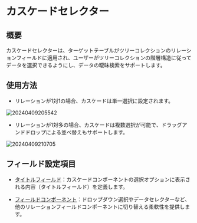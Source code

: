 # カスケードセレクター

## 概要

カスケードセレクターは、ターゲットテーブルがツリーコレクションのリレーションフィールドに適用され、ユーザーがツリーコレクションの階層構造に従ってデータを選択できるようにし、データの曖昧検索をサポートします。

## 使用方法

- リレーションが1対1の場合、カスケードは単一選択に設定されます。

![20240409205542](https://static-docs.nocobase.com/20240409205542.png)

- リレーションが1対多の場合、カスケードは複数選択が可能で、ドラッグアンドドロップによる並べ替えもサポートします。

![20240409210705](https://static-docs.nocobase.com/20240409210705.png)

## フィールド設定項目

- [タイトルフィールド](/handbook/ui/fields/field-settings/title-field)：カスケードコンポーネントの選択オプションに表示される内容（タイトルフィールド）を定義します。

- [フィールドコンポーネント](/handbook/ui/fields/association-field)：ドロップダウン選択やデータセレクターなど、他のリレーションフィールドコンポーネントに切り替える柔軟性を提供します。

